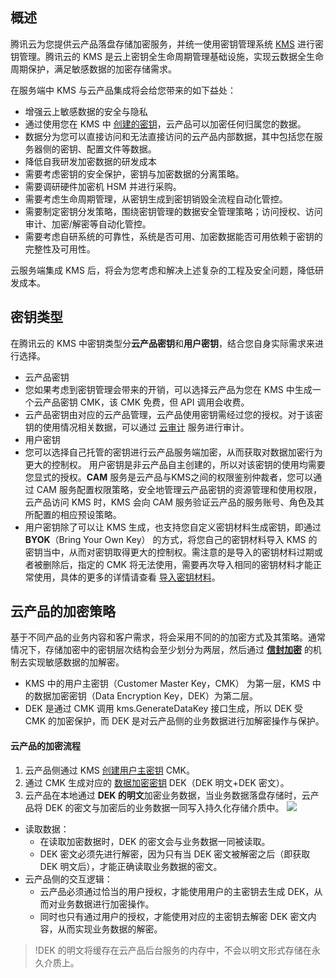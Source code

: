 
## 概述
腾讯云为您提供云产品落盘存储加密服务，并统一使用密钥管理系统 [KMS](https://cloud.tencent.com/document/product/573) 进行密钥管理。腾讯云的 KMS 是云上密钥全生命周期管理基础设施，实现云数据全生命周期保护，满足敏感数据的加密存储需求。

在服务端中 KMS 与云产品集成将会给您带来的如下益处：
- 增强云上敏感数据的安全与隐私
 - 通过使用您在 KMS 中 [创建的密钥](https://cloud.tencent.com/document/product/573/8875)，云产品可以加密任何归属您的数据。
 - 数据分为您可以直接访问和无法直接访问的云产品内部数据，其中包括您在服务器侧的密钥、配置文件等数据。
- 降低自我研发加密数据的研发成本
 - 需要考虑密钥的安全保护，密钥与加密数据的分离策略。
 - 需要调研硬件加密机 HSM 并进行采购。
 - 需要考虑生命周期管理，从密钥生成到密钥销毁全流程自动化管控。
 - 需要制定密钥分发策略，围绕密钥管理的数据安全管理策略；访问授权、访问审计、加密/解密等自动化管控。
 - 需要考虑自研系统的可靠性，系统是否可用、加密数据能否可用依赖于密钥的完整性及可用性。
    
云服务端集成 KMS 后，将会为您考虑和解决上述复杂的工程及安全问题，降低研发成本。

## 密钥类型

在腾讯云的 KMS 中密钥类型分**云产品密钥**和**用户密钥**，结合您自身实际需求来进行选择。
- 云产品密钥
 - 您如果考虑到密钥管理会带来的开销，可以选择云产品为您在 KMS 中生成一个云产品密钥 CMK，该 CMK 免费，但 API 调用会收费。
 - 云产品密钥由对应的云产品管理，云产品使用密钥需经过您的授权。对于该密钥的使用情况相关数据，可以通过 [云审计](https://cloud.tencent.com/document/product/629) 服务进行审计。
- 用户密钥
 - 您可以选择自己托管的密钥进行云产品服务端加密，从而获取对数据加密行为更大的控制权。
   用户密钥是非云产品自主创建的，所以对该密钥的使用均需要您显式的授权。**CAM** 服务是云产品与KMS之间的权限鉴别仲裁者，您可以通过 CAM 服务配置权限策略，安全地管理云产品密钥的资源管理和使用权限，云产品访问 KMS 时，KMS 会向 CAM 服务验证云产品的服务账号、角色及其所配置的相应预设策略。
  - 用户密钥除了可以让 KMS 生成，也支持您自定义密钥材料生成密钥，即通过 **BYOK**（Bring Your Own Key） 的方式，将您自己的密钥材料导入 KMS 的密钥当中，从而对密钥取得更大的控制权。需注意的是导入的密钥材料过期或者被删除后，指定的 CMK 将无法使用，需要再次导入相同的密钥材料才能正常使用，具体的更多的详情请查看 [导入密钥材料](https://cloud.tencent.com/document/product/573/38496)。



## 云产品的加密策略

基于不同产品的业务内容和客户需求，将会采用不同的的加密方式及其策略。通常情况下，存储加密中的密钥层次结构会至少划分为两层，然后通过 [**信封加密**](https://cloud.tencent.com/document/product/573/8791) 的机制去实现敏感数据的加解密。
- KMS 中的用户主密钥（Customer Master Key，CMK） 为第一层，KMS 中的数据加密密钥（Data Encryption Key，DEK）为第二层。
- DEK 是通过 CMK 调用 kms.GenerateDataKey 接口生成，所以 DEK 受 CMK 的加密保护，而 DEK 是对云产品侧的业务数据进行加解密操作与保护。

#### 云产品的加密流程

1. 云产品侧通过 KMS [创建用户主密钥](https://cloud.tencent.com/document/product/573/34430) CMK。
2. 通过 CMK 生成对应的 [数据加密密钥](https://cloud.tencent.com/document/product/573/34419) DEK（DEK 明文+DEK 密文）。
3. 云产品在本地通过 **DEK 的明文**加密业务数据，当业务数据落盘存储时，云产品将 DEK 的密文与加密后的业务数据一同写入持久化存储介质中。
![](https://main.qcloudimg.com/raw/66d94c7fcad79deb6613a0782d7f91c6.jpg)
 - 读取数据：
    - 在读取加密数据时，DEK 的密文会与业务数据一同被读取。
    - DEK 密文必须先进行解密，因为只有当 DEK 密文被解密之后（即获取 DEK 明文后），才能正确读取业务数据的密文。
 - 云产品侧的交互逻辑：
    - 云产品必须通过恰当的用户授权，才能使用用户的主密钥去生成 DEK，从而对业务数据进行加密操作。
    - 同时也只有通过用户的授权，才能使用对应的主密钥去解密 DEK 密文内容，从而实现业务数据的解密。
    
>!DEK 的明文将缓存在云产品后台服务的内存中，不会以明文形式存储在永久介质上。

